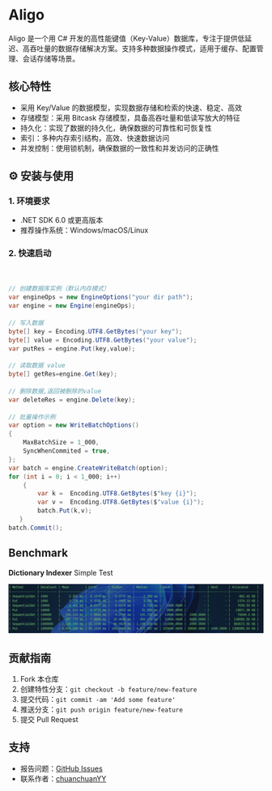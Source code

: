 # Aligo
Aligo 是一个用 C# 开发的高性能键值（Key-Value）数据库，专注于提供低延迟、高吞吐量的数据存储解决方案。支持多种数据操作模式，适用于缓存、配置管理、会话存储等场景。

## 核心特性

- 采用 Key/Value 的数据模型，实现数据存储和检索的快速、稳定、高效
- 存储模型：采用 Bitcask 存储模型，具备高吞吐量和低读写放大的特征
- 持久化：实现了数据的持久化，确保数据的可靠性和可恢复性
- 索引：多种内存索引结构，高效、快速数据访问
- 并发控制：使用锁机制，确保数据的一致性和并发访问的正确性



## ⚙️ 安装与使用

### 1. 环境要求

- .NET SDK 6.0 或更高版本
- 推荐操作系统：Windows/macOS/Linux

### 2. 快速启动

```csharp


// 创建数据库实例（默认内存模式）
var engineOps = new EngineOptions("your dir path");
var engine = new Engine(engineOps);

// 写入数据
byte[] key = Encoding.UTF8.GetBytes("your key");
byte[] value = Encoding.UTF8.GetBytes("your value");
var putRes = engine.Put(key,value);

// 读取数据 value
byte[] getRes=engine.Get(key);

// 删除数据,返回被删除的value
var deleteRes = engine.Delete(key);

// 批量操作示例
var option = new WriteBatchOptions()
{
    MaxBatchSize = 1_000,
    SyncWhenCommited = true,
};
var batch = engine.CreateWriteBatch(option);
for (int i = 0; i < 1_000; i++)
	{      
    	var k =  Encoding.UTF8.GetBytes($"key {i}");
    	var v =  Encoding.UTF8.GetBytes($"value {i}");
  		batch.Put(k,v);
   }
batch.Commit();
```





## Benchmark



**Dictionary Indexer** Simple Test

<img src='Assets/benchmark2.png' >

## 贡献指南

1. Fork 本仓库
2. 创建特性分支：`git checkout -b feature/new-feature`
3. 提交代码：`git commit -am 'Add some feature'`
4. 推送分支：`git push origin feature/new-feature`
5. 提交 Pull Request



##  支持

- 报告问题：[GitHub Issues](https://github.com/chuanchuanYY/Aligo/issues)
- 联系作者：[chuanchuanYY](https://github.com/chuanchuanYY)

